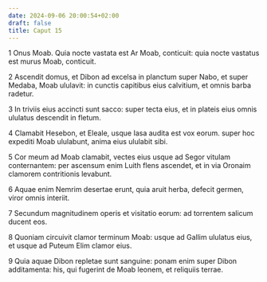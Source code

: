 ```yaml
---
date: 2024-09-06 20:00:54+02:00
draft: false
title: Caput 15
---
```





1 Onus Moab. Quia nocte vastata est Ar Moab, conticuit: quia nocte vastatus est murus Moab, conticuit.

2 Ascendit domus, et Dibon ad excelsa in planctum super Nabo, et super Medaba, Moab ululavit: in cunctis capitibus eius calvitium, et omnis barba radetur.

3 In triviis eius accincti sunt sacco: super tecta eius, et in plateis eius omnis ululatus descendit in fletum.

4 Clamabit Hesebon, et Eleale, usque Iasa audita est vox eorum. super hoc expediti Moab ululabunt, anima eius ululabit sibi.

5 Cor meum ad Moab clamabit, vectes eius usque ad Segor vitulam conternantem: per ascensum enim Luith flens ascendet, et in via Oronaim clamorem contritionis levabunt.

6 Aquae enim Nemrim desertae erunt, quia aruit herba, defecit germen, viror omnis interiit.

7 Secundum magnitudinem operis et visitatio eorum: ad torrentem salicum ducent eos.

8 Quoniam circuivit clamor terminum Moab: usque ad Gallim ululatus eius, et usque ad Puteum Elim clamor eius.

9 Quia aquae Dibon repletae sunt sanguine: ponam enim super Dibon additamenta: his, qui fugerint de Moab leonem, et reliquiis terrae.

